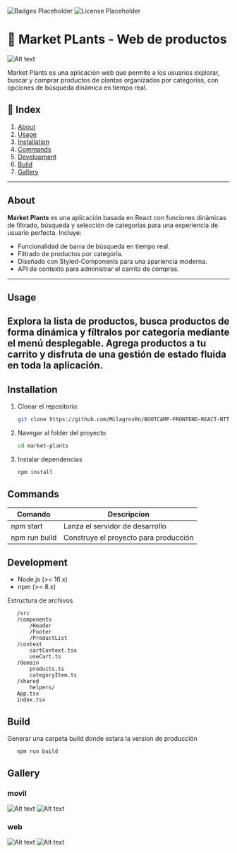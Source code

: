 ![Badges Placeholder](https://img.shields.io/badge/version-1.0.0-green) ![License Placeholder](https://img.shields.io/badge/license-MIT-blue)

# 🌱 Market PLants - Web de productos

![Alt text](image-3.png)

Market Plants es una aplicación web que permite a los usuarios explorar, buscar y comprar productos de plantas organizados por categorías, con opciones de búsqueda dinámica en tiempo real.

## 📒 Index

1. [About](#about)
2. [Usage](#usage)
3. [Installation](#installation)
4. [Commands](#commands)
5. [Development](#development)
6. [Build](#build)
7. [Gallery](#gallery)

---

## About

**Market Plants** es una aplicación basada en React con funciones dinámicas de filtrado, búsqueda y selección de categorías para una experiencia de usuario perfecta. Incluye:

- Funcionalidad de barra de búsqueda en tiempo real.
- Filtrado de productos por categoría.
- Diseñado con Styled-Components para una apariencia moderna.
- API de contexto para administrar el carrito de compras.

---

## Usage

## Explora la lista de productos, busca productos de forma dinámica y fíltralos por categoría mediante el menú desplegable. Agrega productos a tu carrito y disfruta de una gestión de estado fluida en toda la aplicación.

## Installation

1. Clonar el repositorio:
   ```bash
   git clone https://github.com/MilagrosRn/BOOTCAMP-FRONTEND-REACT-NTT.git
   ```
2. Navegar al folder del proyecto
   ```bash
   cd market-plants
   ```
3. Instalar dependencias
   ```bash
   npm install
   ```

## Commands

| Comando       | Descripcion                           |
| ------------- | ------------------------------------- |
| npm start     | Lanza el servidor de desarrollo       |
| npm run build | Construye el proyecto para producción |

## Development

- Node.js (>= 16.x)
- npm (>= 8.x)

Estructura de archivos

```
   /src
   /components
       /Header
       /Footer
       /ProductList
   /context
       cartContext.tsx
       useCart.ts
   /domain
       products.ts
       categoryItem.ts
   /shared
       helpers/
   App.tsx
   index.tsx
```

## Build

Generar una carpeta build donde estara la version de producción

```
   npm run build
```

## Gallery

### movil

![Alt text](image.png)
![Alt text](image-1.png)

### web

![Alt text](image-2.png)
![Alt text](image-9.png)

